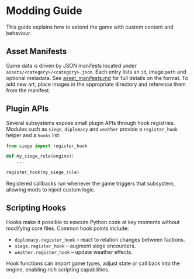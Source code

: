 # Modding Guide

This guide explains how to extend the game with custom content and behaviour.

## Asset Manifests

Game data is driven by JSON manifests located under `assets/<category>/<category>.json`. Each entry lists an `id`, image `path` and optional metadata. See [asset_manifests.md](asset_manifests.md) for full details on the format. To add new art, place images in the appropriate directory and reference them from the manifest.

## Plugin APIs

Several subsystems expose small plugin APIs through hook registries. Modules such as `siege`, `diplomacy` and `weather` provide a `register_hook` helper and a `hooks` list:

```python
from siege import register_hook

def my_siege_rule(engine):
    ...

register_hook(my_siege_rule)
```

Registered callbacks run whenever the game triggers that subsystem, allowing mods to inject custom logic.

## Scripting Hooks

Hooks make it possible to execute Python code at key moments without modifying core files. Common hook points include:

- `diplomacy.register_hook` – react to relation changes between factions.
- `siege.register_hook` – augment siege encounters.
- `weather.register_hook` – update weather effects.

Hook functions can import game types, adjust state or call back into the engine, enabling rich scripting capabilities.
